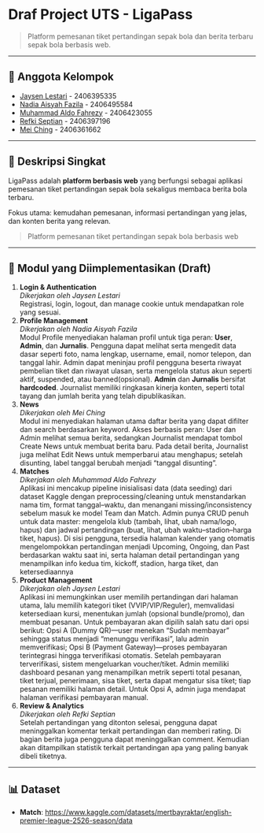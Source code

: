# Draf Project UTS - LigaPass

> Platform pemesanan tiket pertandingan sepak bola dan berita terbaru sepak bola berbasis web.

---

## 👥 Anggota Kelompok
- [Jaysen Lestari](https://github.com/Jaysenlestari) - 2406395335  
- [Nadia Aisyah Fazila](https://github.com/applepiesss) - 2406495584  
- [Muhammad Aldo Fahrezy](https://github.com/aldofahrezy) - 2406423055  
- [Refki Septian](https://github.com/RefkiSeptian) - 2406397196  
- [Mei Ching](https://github.com/https://github.com/Mei2462) - 2406361662  

---

## 📝 Deskripsi Singkat
LigaPass adalah **platform berbasis web** yang berfungsi sebagai aplikasi pemesanan tiket pertandingan sepak bola sekaligus membaca berita bola terbaru. 

Fokus utama: kemudahan pemesanan, informasi pertandingan yang jelas, dan konten berita yang relevan.

> Platform pemesanan tiket pertandingan sepak bola berbasis web

---

## 🧩 Modul yang Diimplementasikan (Draft)
1. **Login & Authentication**      
*Dikerjakan oleh Jaysen Lestari*   
Registrasi, login, logout, dan manage cookie untuk mendapatkan role yang sesuai.
2. **Profile Management**  
*Dikerjakan oleh Nadia Aisyah Fazila*  
   Modul Profile menyediakan halaman profil untuk tiga peran: **User**, **Admin**, dan **Jurnalis**. Pengguna dapat melihat serta mengedit data dasar seperti foto, nama lengkap, username, email, nomor telepon, dan tanggal lahir. Admin dapat meninjau profil pengguna beserta riwayat pembelian tiket dan riwayat ulasan, serta mengelola status akun seperti aktif, suspended, atau banned(opsional). **Admin** dan **Jurnalis** bersifat **hardcoded**. Journalist memiliki ringkasan kinerja konten, seperti total tayang dan jumlah berita yang telah dipublikasikan.
3. **News**  
*Dikerjakan oleh Mei Ching*  
   Modul ini menyediakan halaman utama daftar berita yang dapat difilter dan search berdasarkan keyword. Akses berbasis peran: User dan Admin melihat semua berita, sedangkan Journalist mendapat tombol Create News untuk membuat berita baru. Pada detail berita, Journalist juga melihat Edit News untuk memperbarui atau menghapus; setelah disunting, label tanggal berubah menjadi “tanggal disunting”. 
4. **Matches**  
*Dikerjakan oleh Muhammad Aldo Fahrezy*  
   Aplikasi ini mencakup pipeline inisialisasi data (data seeding) dari dataset Kaggle dengan preprocessing/cleaning untuk menstandarkan nama tim, format tanggal–waktu, dan menangani missing/inconsistency sebelum masuk ke model Team dan Match. Admin punya CRUD penuh untuk data master: mengelola klub (tambah, lihat, ubah nama/logo, hapus) dan jadwal pertandingan (buat, lihat, ubah waktu–stadion–harga tiket, hapus). Di sisi pengguna, tersedia halaman kalender yang otomatis mengelompokkan pertandingan menjadi Upcoming, Ongoing, dan Past berdasarkan waktu saat ini, serta halaman detail pertandingan yang menampilkan info kedua tim, kickoff, stadion, harga tiket, dan ketersediaannya
4. **Product Management**  
*Dikerjakan oleh Jaysen Lestari*  
   Aplikasi ini memungkinkan user memilih pertandingan dari halaman utama, lalu memilih kategori tiket (VVIP/VIP/Reguler), memvalidasi ketersediaan kursi, menentukan jumlah (opsional bundle/promo), dan membuat pesanan. Untuk pembayaran akan dipilih salah satu dari opsi berikut: Opsi A (Dummy QR)—user menekan “Sudah membayar” sehingga status menjadi “menunggu verifikasi”, lalu admin memverifikasi; Opsi B (Payment Gateway)—proses pembayaran terintegrasi hingga terverifikasi otomatis. Setelah pembayaran terverifikasi, sistem mengeluarkan voucher/tiket. Admin memiliki dashboard pesanan yang menampilkan metrik seperti total pesanan, tiket terjual, penerimaan, sisa tiket, serta dapat mengatur sisa tiket; tiap pesanan memiliki halaman detail. Untuk Opsi A, admin juga mendapat halaman verifikasi pembayaran manual.
5. **Review & Analytics**  
*Dikerjakan oleh Refki Septian*  
   Setelah pertandingan yang ditonton selesai, pengguna dapat meninggalkan komentar terkait pertandingan dan memberi rating. Di bagian berita juga pengguna dapat meninggalkan comment. Kemudian akan ditampilkan statistik terkait pertandingan apa yang paling banyak dibeli tiketnya.

---

## 📊 Dataset
- **Match**: https://www.kaggle.com/datasets/mertbayraktar/english-premier-league-2526-season/data
